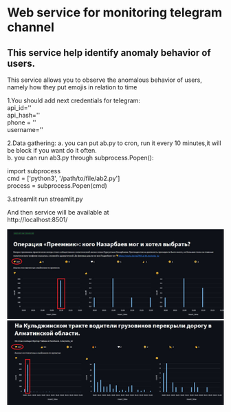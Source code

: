 # Web service for monitoring telegram channel <br/>
## This service help identify anomaly behavior of users. <br/>
This service allows you to observe the anomalous behavior of users, namely how they put emojis in relation to time <br/>

1.You should add next credentials for telegram: <br/>
api_id='' <br/>
api_hash='' <br/>
phone = '' <br/>
username='' <br/>

2.Data gathering:
a. you can put ab.py to cron, run it every 10 minutes,it will be block if you want do it often. <br/>
b. you can run ab3.py through subprocess.Popen(): <br/>

import subprocess <br/>
cmd = ['python3', '/path/to/file/ab2.py'] <br/>
process = subprocess.Popen(cmd) <br/>


3.streamlit run streamlit.py <br/>

And then service will be available at <br/>
http://localhost:8501/ <br/>

![Image alt](https://github.com/shaimarus/news_telegram/blob/main/picture1.jpeg)
![Image alt](https://github.com/shaimarus/news_telegram/blob/main/picture2.jpeg)

